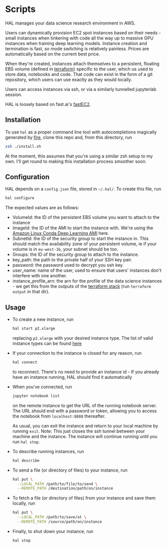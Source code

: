 # Scripts

HAL manages your data science research environment in AWS.

Users can dynamically provision EC2 spot instances based on their needs - small instances when tinkering with code all the way up to massive GPU instances when training deep learning models. Instance creation and termination is fast, so mode switching is relatively painless. Prices are automatically based on the current best price.

When they're created, instances attach themselves to a persistent, floating EBS volume (defined in [terraform](../terraform)) specific to the user, which us used to store data, notebooks and code. That code can exist in the form of a git repository, which users can use exactly as they would locally.

Users can access instances via ssh, or via a similarly tunnelled jupyterlab session.

HAL is loosely based on fast.ai's [fastEC2](https://github.com/fastai/fastec2).

## Installation

To use `hal` as a proper command line tool with autocompletions magically generated by [fire](https://github.com/google/python-fire), clone this repo and, from this directory, run

```sh
zsh ./install.sh
```

At the moment, this assumes that you're using a similar zsh setup to my own. I'll get round to making this installation process smoother soon.

## Configuration

HAL depends on a `config.json` file, stored in `~/.hal/`. To create this file, run

```sh
hal configure
```

The expected values are as follows:

- VolumeId: the ID of the persistent EBS volume you want to attach to the instance
- ImageId: the ID of the AMI to start the instance with. We're using the [Amazon Linux Conda Deep Learning AMI](https://aws.amazon.com/marketplace/pp/B077GF11NF) here.
- SubnetId: the ID of the security group to start the instance in. This should match the availability zone of your persistent volume, ie if your volume is in `eu-west-1b`, your subnet should be too.
- Groups: the ID of the security group to attach to the instance.
- key_path: the path to the private half of your SSH key pair.
- password: the password used to decrypt you ssh key.
- user_name: name of the user, used to ensure that users' instances don't interfere with one another.
- instance_profile_arn: the arn for the profile of the data science instances - we get this from the outputs of the [terraform stack](../terraform) (run `terraform output` in that dir).

## Usage

- To create a new instance, run

  ```sh
  hal start p2.xlarge
  ```

  replacing `p2.xlarge` with your desired instance type. The list of valid instance types can be found [here](https://aws.amazon.com/ec2/spot/pricing/)

- If your connection to the instance is closed for any reason, run

  ```sh
  hal connect
  ```

  to reconnect. There's no need to provide an instance id - If you already have an instance running, HAL should find it automatically

- When you've connected, run

  ```sh
  jupyter notebook list
  ```

  on the remote instance to get the URL of the running notebook server. The URL should end with a password or token, allowing you to access the notebook from `localhost:8888` thereafter.

  As usual, you can exit the instance and return to your local machine by running `exit`. Note: This just closes the ssh tunnel between your machine and the instance. The instance will continue running until you run `hal stop`.

- To describe running instances, run

  ```sh
  hal describe
  ```

- To send a file (or directory of files) to your instance, run

  ```sh
  hal put \
    --LOCAL_PATH /path/to/file/to/send \
    --REMOTE_PATH /destination/path/on/instance
  ```

- To fetch a file (or directory of files) from your instance and save them locally, run

  ```sh
  hal put \
    --LOCAL_PATH /path/to/save/at \
    --REMOTE_PATH /source/path/on/instance
  ```

- Finally, to shut down your instance, run
  ```sh
  hal stop
  ```
